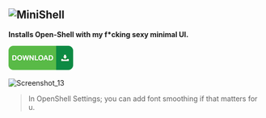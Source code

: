 ![MiniShell](https://github.com/gzmatte/Mini-Shell/assets/117684932/17952f9c-e25d-4e40-9c73-2fc602ca09ac)
----------
**Installs Open-Shell with my f*cking sexy minimal UI.**

[<img src="https://github.com/gzmatte/trash/blob/main/48wx.png">](https://github.com/gzmatte/Minimal-Shell/releases/download/1/Minimal-OpenShell.bat)

![Screenshot_13](https://github.com/gzmatte/Minimal-Shell/assets/117684932/287f8f95-cd99-4cea-8b46-25caaf070052)

> In OpenShell Settings; you can add font smoothing if that matters for u.
